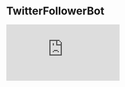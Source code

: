 # TwitterFollowerBot
![alt text](https://github.com/KevinRNelson/TwitterFollowerBot/files/6773283/NewFollowersUmlDiagram.pdf)
